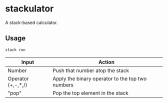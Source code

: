 # stackulator

A stack-based calculator.

## Usage

```bash
stack run
```

| Input | Action |
|-|-|
| Number | Push that number atop the stack |
| Operator (+,-,*,/) | Apply the binary operator to the top two numbers |
| "pop" | Pop the top element in the stack |